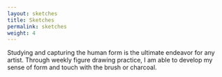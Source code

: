 ```yaml
---
layout: sketches
title: Sketches
permalink: sketches
weight: 4
---
```

Studying and capturing the human form is the ultimate endeavor for any artist. Through weekly figure drawing practice, I am able to develop my sense of form and touch with the brush or charcoal.
